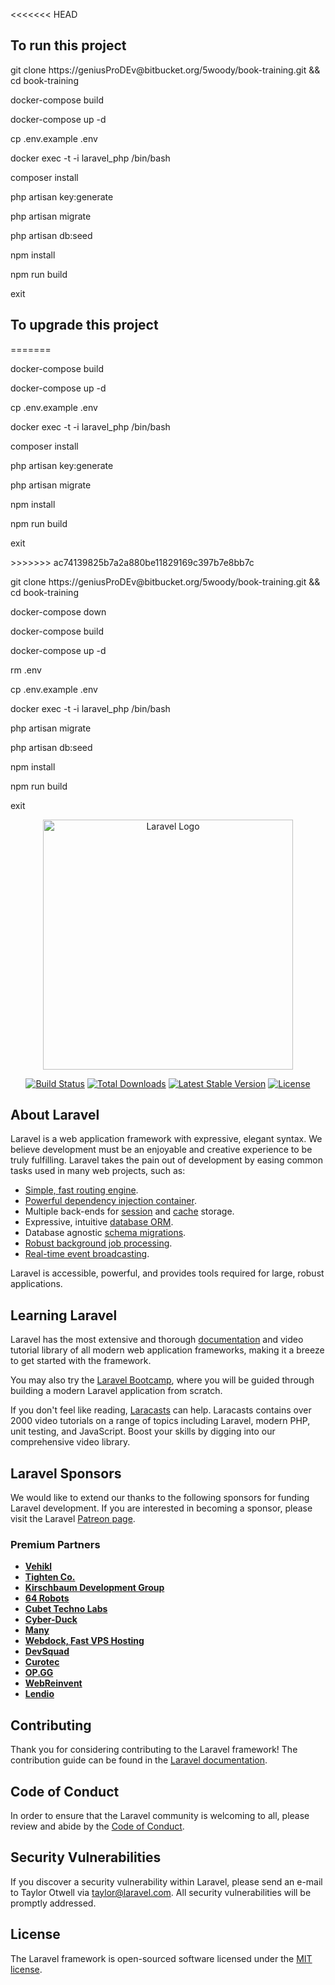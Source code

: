 <<<<<<< HEAD
<h2> To run this project</h2>

<p>git clone https://geniusProDEv@bitbucket.org/5woody/book-training.git && cd book-training</p> 
<p>docker-compose build </p> 
<p>docker-compose up -d</p> 
<p>cp .env.example .env</p> 
<p>docker exec -t -i laravel_php /bin/bash</p> 
<p>composer install</p> 
<p>php artisan key:generate</p> 
<p>php artisan migrate</p> 
<p>php artisan db:seed</p> 
<p>npm install</p> 
<p>npm run build</p> 
<p>exit</p>

<h2> To upgrade this project</h2>
=======
<p> docker-compose build </p>
<p>docker-compose up -d</p>
<p>cp .env.example .env</p>
<p>docker exec -t -i laravel_php /bin/bash</p>
<p>composer install</p>
<p>php artisan key:generate</p>
<p>php artisan migrate</p>
<p>npm install</p>
<p>npm run build</p>
<p>exit</p>
>>>>>>> ac74139825b7a2a880be11829169c397b7e8bb7c

<p>git clone https://geniusProDEv@bitbucket.org/5woody/book-training.git && cd book-training </p> 
<p>docker-compose down </p> 
<p>docker-compose build </p> 
<p>docker-compose up -d</p> 
<p>rm .env</p> 
<p>cp .env.example .env</p> 
<p>docker exec -t -i laravel_php /bin/bash</p> 
<p>php artisan migrate</p>
<p>php artisan db:seed</p> 
<p>npm install</p> 
<p>npm run build</p> 
<p>exit</p>

<p align="center"><a href="https://laravel.com" target="_blank"><img src="https://raw.githubusercontent.com/laravel/art/master/logo-lockup/5%20SVG/2%20CMYK/1%20Full%20Color/laravel-logolockup-cmyk-red.svg" width="400" alt="Laravel Logo"></a></p>

<p align="center">
<a href="https://github.com/laravel/framework/actions"><img src="https://github.com/laravel/framework/workflows/tests/badge.svg" alt="Build Status"></a>
<a href="https://packagist.org/packages/laravel/framework"><img src="https://img.shields.io/packagist/dt/laravel/framework" alt="Total Downloads"></a>
<a href="https://packagist.org/packages/laravel/framework"><img src="https://img.shields.io/packagist/v/laravel/framework" alt="Latest Stable Version"></a>
<a href="https://packagist.org/packages/laravel/framework"><img src="https://img.shields.io/packagist/l/laravel/framework" alt="License"></a>
</p>

## About Laravel

Laravel is a web application framework with expressive, elegant syntax. We believe development must be an enjoyable and creative experience to be truly fulfilling. Laravel takes the pain out of development by easing common tasks used in many web projects, such as:

- [Simple, fast routing engine](https://laravel.com/docs/routing).
- [Powerful dependency injection container](https://laravel.com/docs/container).
- Multiple back-ends for [session](https://laravel.com/docs/session) and [cache](https://laravel.com/docs/cache) storage.
- Expressive, intuitive [database ORM](https://laravel.com/docs/eloquent).
- Database agnostic [schema migrations](https://laravel.com/docs/migrations).
- [Robust background job processing](https://laravel.com/docs/queues).
- [Real-time event broadcasting](https://laravel.com/docs/broadcasting).

Laravel is accessible, powerful, and provides tools required for large, robust applications.

## Learning Laravel

Laravel has the most extensive and thorough [documentation](https://laravel.com/docs) and video tutorial library of all modern web application frameworks, making it a breeze to get started with the framework.

You may also try the [Laravel Bootcamp](https://bootcamp.laravel.com), where you will be guided through building a modern Laravel application from scratch.

If you don't feel like reading, [Laracasts](https://laracasts.com) can help. Laracasts contains over 2000 video tutorials on a range of topics including Laravel, modern PHP, unit testing, and JavaScript. Boost your skills by digging into our comprehensive video library.

## Laravel Sponsors

We would like to extend our thanks to the following sponsors for funding Laravel development. If you are interested in becoming a sponsor, please visit the Laravel [Patreon page](https://patreon.com/taylorotwell).

### Premium Partners

- **[Vehikl](https://vehikl.com/)**
- **[Tighten Co.](https://tighten.co)**
- **[Kirschbaum Development Group](https://kirschbaumdevelopment.com)**
- **[64 Robots](https://64robots.com)**
- **[Cubet Techno Labs](https://cubettech.com)**
- **[Cyber-Duck](https://cyber-duck.co.uk)**
- **[Many](https://www.many.co.uk)**
- **[Webdock, Fast VPS Hosting](https://www.webdock.io/en)**
- **[DevSquad](https://devsquad.com)**
- **[Curotec](https://www.curotec.com/services/technologies/laravel/)**
- **[OP.GG](https://op.gg)**
- **[WebReinvent](https://webreinvent.com/?utm_source=laravel&utm_medium=github&utm_campaign=patreon-sponsors)**
- **[Lendio](https://lendio.com)**

## Contributing

Thank you for considering contributing to the Laravel framework! The contribution guide can be found in the [Laravel documentation](https://laravel.com/docs/contributions).

## Code of Conduct

In order to ensure that the Laravel community is welcoming to all, please review and abide by the [Code of Conduct](https://laravel.com/docs/contributions#code-of-conduct).

## Security Vulnerabilities

If you discover a security vulnerability within Laravel, please send an e-mail to Taylor Otwell via [taylor@laravel.com](mailto:taylor@laravel.com). All security vulnerabilities will be promptly addressed.

## License

The Laravel framework is open-sourced software licensed under the [MIT license](https://opensource.org/licenses/MIT).
